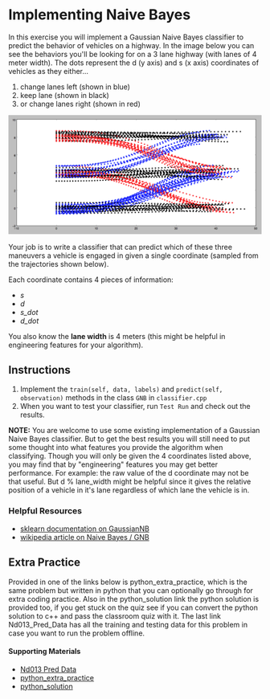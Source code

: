 # Implementing Naive Bayes

In this exercise you will implement a Gaussian Naive Bayes classifier to predict the behavior of vehicles on a highway. In the image below you can see the behaviors you'll be looking for on a 3 lane highway (with lanes of 4 meter width). The dots represent the d (y axis) and s (x axis) coordinates of vehicles as they either...

1. change lanes left (shown in blue)
2. keep lane (shown in black)
3. or change lanes right (shown in red)

![](./naive-bayes.png)

Your job is to write a classifier that can predict which of these three maneuvers a vehicle is engaged in given a single coordinate (sampled from the trajectories shown below).

Each coordinate contains 4 pieces of information:
* _s_
* _d_
* _s_dot_
* _d_dot_

You also know the **lane width** is 4 meters (this might be helpful in engineering features for your algorithm).

## Instructions

1. Implement the `train(self, data, labels)` and `predict(self, observation)` methods in the class `GNB` in `classifier.cpp`
2. When you want to test your classifier, run `Test Run` and check out the results.

**NOTE:** 
You are welcome to use some existing implementation of a Gaussian Naive Bayes classifier. 
But to get the best results you will still need to put some thought into what features you provide the algorithm when classifying. Though you will only be given the 4 coordinates listed above, you may find that by "engineering" features you may get better performance. For example: the raw value of the d coordinate may not be that useful. But d % lane_width might be helpful since it gives the relative position of a vehicle in it's lane regardless of which lane the vehicle is in.

### Helpful Resources

* [sklearn documentation on GaussianNB](http://scikit-learn.org/stable/modules/naive_bayes.html#gaussian-naive-bayes)
* [wikipedia article on Naive Bayes / GNB](https://en.wikipedia.org/wiki/Naive_Bayes_classifier#Gaussian_naive_Bayes)

## Extra Practice

Provided in one of the links below is python_extra_practice, which is the same problem but written in python that you can optionally go through for extra coding practice. Also in the python_solution link the python solution is provided too, if you get stuck on the quiz see if you can convert the python solution to c++ and pass the classroom quiz with it. The last link Nd013_Pred_Data has all the training and testing data for this problem in case you want to run the problem offline.

#### Supporting Materials
* [Nd013 Pred Data](./nd013-pred-data.zip)
* [python_extra_practice](./predictionexercise.zip)
* [python_solution](./predicition-solution.zip)
